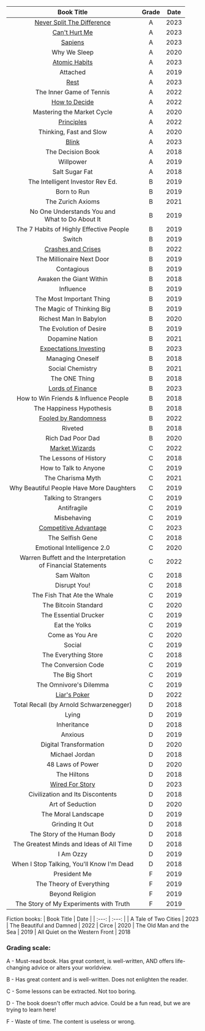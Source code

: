 |    Book Title    |    Grade    |    Date  |
| :---: | :---: | :---: |
| [Never Split The Difference](https://github.com/coolnikitav/nikitas-notebook/blob/main/books/never-split-the-difference.md) | A | 2023
| [Can't Hurt Me](https://github.com/coolnikitav/nikitas-notebook/blob/main/books/cant-hurt-me.md) | A | 2023
| [Sapiens](https://github.com/coolnikitav/nikitas-notebook/blob/main/books/sapiens.md) | A | 2023
| Why We Sleep | A | 2020
| [Atomic Habits](https://github.com/coolnikitav/nikitas-notebook/blob/main/books/atomic-habits.md) | A | 2023
| Attached | A | 2019
| [Rest](https://github.com/coolnikitav/nikitas-notebook/blob/main/books/rest.md) | A | 2023
| The Inner Game of Tennis | A | 2022
| [How to Decide](https://github.com/coolnikitav/nikitas-notebook/blob/main/books/how-to-decide.md) | A | 2022
| Mastering the Market Cycle | A | 2020
| [Principles](https://github.com/coolnikitav/nikitas-notebook/blob/main/books/principles.md) | A | 2022
| Thinking, Fast and Slow | A | 2020
| [Blink](https://github.com/coolnikitav/nikitas-notebook/blob/main/books/blink.md) | A |2023
| The Decision Book | A | 2018
| Willpower | A | 2019
| Salt Sugar Fat | A | 2018
| The Intelligent Investor Rev Ed. | B | 2019
| Born to Run | B | 2019
| The Zurich Axioms | B | 2021
| No One Understands You and <br>What to Do About It | B | 2019
| The 7 Habits of Highly Effective People | B | 2019
| Switch | B | 2019
| [Crashes and Crises](https://github.com/coolnikitav/nikitas-notebook/blob/main/books/crashes-and-crises.md) | B | 2022
| The Millionaire Next Door | B | 2019
| Contagious | B | 2019
| Awaken the Giant Within | B | 2018
| Influence | B | 2019
| The Most Important Thing | B | 2019
| The Magic of Thinking Big | B | 2019
| Richest Man In Babylon | B | 2020
| The Evolution of Desire | B | 2019
| Dopamine Nation | B | 2021
| [Expectations Investing](https://github.com/coolnikitav/nikita-notebook/blob/main/books/expectations-investing.md) | B | 2023
| Managing Oneself | B | 2018
| Social Chemistry | B | 2021
| The ONE Thing | B | 2018
| [Lords of Finance](https://github.com/coolnikitav/nikitas-notebook/blob/main/books/lords-of-finance.md) | B | 2023
| How to Win Friends & Influence People | B | 2018
| The Happiness Hypothesis | B | 2018 |
| [Fooled by Randomness](https://github.com/coolnikitav/nikitas-notebook/blob/main/books/fooled-by-randomness.md)| B | 2022
| Riveted | B | 2018
| Rich Dad Poor Dad | B | 2020
| [Market Wizards](https://github.com/coolnikitav/nikita-notebook/blob/main/books/market-wizards.md) | C | 2022
| The Lessons of History | C | 2018
| How to Talk to Anyone | C | 2019
| The Charisma Myth | C | 2021
| Why Beautiful People Have More Daughters | C | 2019
| Talking to Strangers | C | 2019
| Antifragile | C | 2019
| Misbehaving | C | 2019
| [Competitive Advantage](https://github.com/coolnikitav/nikita-notebook/blob/main/books/competitive-advantage.md) | C | 2023
| The Selfish Gene | C | 2018
| Emotional Intelligence 2.0 | C | 2020
| Warren Buffett and the Interpretation<br>of Financial Statements | C | 2022
| Sam Walton | C | 2018
| Disrupt You! | C | 2018
| The Fish That Ate the Whale | C | 2019
| The Bitcoin Standard | C | 2020
| The Essential Drucker | C | 2019
| Eat the Yolks | C | 2019
| Come as You Are | C | 2020
| Social | C | 2019
| The Everything Store | C | 2018
| The Conversion Code | C | 2019
| The Big Short | C | 2019
| The Omnivore's Dilemma | C | 2019
| [Liar's Poker](https://github.com/coolnikitav/nikita-notebook/blob/main/books/market-wizards.md) | D | 2022
| Total Recall (by Arnold Schwarzenegger) | D | 2018
| Lying | D | 2019
| Inheritance | D | 2018
| Anxious | D | 2019
| Digital Transformation | D | 2020
| Michael Jordan | D | 2018
| 48 Laws of Power | D | 2020
| The Hiltons | D | 2018
| [Wired For Story](https://github.com/coolnikitav/nikitas-notebook/blob/main/books/wired-for-story.md) | D | 2023
| Civilization and Its Discontents | D | 2018
| Art of Seduction | D | 2020
| The Moral Landscape | D | 2019
| Grinding It Out | D | 2018
| The Story of the Human Body | D | 2018
| The Greatest Minds and Ideas of All Time | D | 2018
| I Am Ozzy | D | 2019
| When I Stop Talking, You'll Know I'm Dead | D | 2018
| President Me | F | 2019
| The Theory of Everything | F | 2019
| Beyond Religion | F | 2019
| The Story of My Experiments with Truth | F | 2019

Fiction books:
|    Book Title    |   Date  |
| :---: | :---: |
| A Tale of Two Cities | 2023
| The Beautiful and Damned | 2022
| Circe | 2020
| The Old Man and the Sea | 2019
| All Quiet on the Western Front | 2018


### Grading scale:

  A - Must-read book. Has great content, is well-written, AND offers life-changing advice or alters your worldview.

  B - Has great content and is well-written. Does not enlighten the reader.

  C - Some lessons can be extracted. Not too boring.

  D - The book doesn't offer much advice. Could be a fun read, but we are trying to learn here!

  F - Waste of time. The content is useless or wrong.
